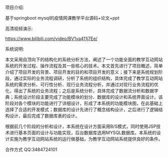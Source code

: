 
项目介绍:

基于springboot mysql的疫情网课教学平台源码+论文+ppt

高清视频演示:

https://www.bilibili.com/video/BV1va411j7Ee/

系统说明:

本文采用自顶向下的结构化的系统分析方法，阐述了一个功能全面的教学互动网站系统的开发过程、操作流程及其一些核心的技术。本文首先进行了项目概述，简单介绍了项目开发的背景、项目开发的目的和项目开发的意义；接下来是系统规划阶段，通过实际的业务流程调研，分析了系统的组织结构，具体完成了教学互动网站系统的需求分析、可行性分析、现行业务流程分析，并通过对现行业务流程的优化，得出了系统的业务流程；之后是系统分析，具体完成了数据流分析和数据字典；系统设计阶段主要完成了功能模块的划分、数据库的设计和系统界面设计。该阶段对各个模块的功能进行了详细设计，形成了本系统的功能模块图，在此基础上选择了合适的开发模式；数据库的设计先进行了概念结构设计，之后进行了逻辑结构设计，最后完成了数据库表的设计。

根据前几个阶段的分析和设计，本系统在设计方面采用B/S模式，同时使用JSP技术进行基本页面的设计与功能实现，后台数据库选用MYSQL数据库。本系统的设计实施为教学互动网站系统的运行做基础，为教学互动网站系统提供良好的条件。

合作方式
QQ:3484724101